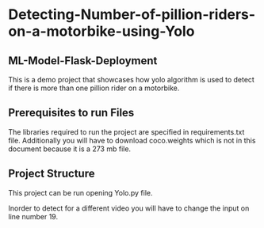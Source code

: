 # Detecting-Number-of-pillion-riders-on-a-motorbike-using-Yolo

## ML-Model-Flask-Deployment
This is a demo project that showcases how yolo algorithm is used to detect if there is more than one pillion rider on a motorbike.

## Prerequisites to run Files
The libraries required to run the project are specified in requirements.txt file.
Additionally you will have to download coco.weights which is not in this document because it is a 273 mb file.

## Project Structure
This project can be run opening Yolo.py file.

Inorder to detect for a different video you will have to change the input on line number 19.
